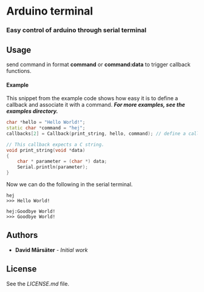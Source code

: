 # Arduino terminal
### Easy control of arduino through serial terminal

## Usage
send command in format **command** or **command:data** to trigger callback functions.

#### Example
This snippet from the example code shows how easy it is to define a callback and associate it with a command. ***For more examples, see the examples directory.***
```c++
char *hello = "Hello World!";
static char *command = "hej";
callbacks[2] = Callback(print_string, hello, command); // define a callback

// This callback expects a C string.
void print_string(void *data)
{
    char * parameter = (char *) data;
    Serial.println(parameter);
}
```
Now we can do the following in the serial terminal.
```
hej
>>> Hello World!

hej:Goodbye World!
>>> Goodbye World!
```


## Authors

* **David Mårsäter** - *Initial work*



## License

See the *LICENSE.md* file.
